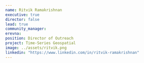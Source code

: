```yaml
---
name: Ritvik Ramakrishnan
executive: true
director: false
lead: true
community_manager:   
erevna:
position: Director of Outreach
project: Time-Series Geospatial
image: ../assets/ritvik.png
linkedin: "https://www.linkedin.com/in/ritvik-ramakrishnan"
---
```

